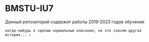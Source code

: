 # BMSTU-IU7
Данный репозиторий содержит работы 2019-2023 годов обучения

```
когда-нибудь я сделаю нормальные описания, но это совсем другая история... ✌️
```


